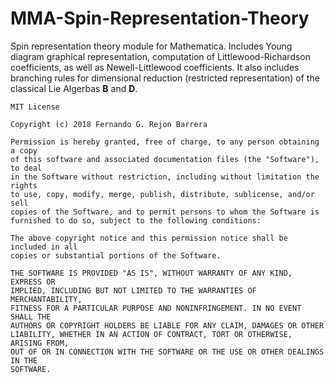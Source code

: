 # MMA-Spin-Representation-Theory

Spin representation theory module for Mathematica. Includes Young diagram graphical representation, computation of Littlewood-Richardson coefficients, as well as Newell-Littlewood coefficients. It also includes branching rules for dimensional reduction (restricted representation) of the classical Lie Algerbas **B** and **D**.


    MIT License

    Copyright (c) 2018 Fernando G. Rejon Barrera

    Permission is hereby granted, free of charge, to any person obtaining a copy
    of this software and associated documentation files (the "Software"), to deal
    in the Software without restriction, including without limitation the rights
    to use, copy, modify, merge, publish, distribute, sublicense, and/or sell
    copies of the Software, and to permit persons to whom the Software is
    furnished to do so, subject to the following conditions:

    The above copyright notice and this permission notice shall be included in all
    copies or substantial portions of the Software.

    THE SOFTWARE IS PROVIDED "AS IS", WITHOUT WARRANTY OF ANY KIND, EXPRESS OR
    IMPLIED, INCLUDING BUT NOT LIMITED TO THE WARRANTIES OF MERCHANTABILITY,
    FITNESS FOR A PARTICULAR PURPOSE AND NONINFRINGEMENT. IN NO EVENT SHALL THE
    AUTHORS OR COPYRIGHT HOLDERS BE LIABLE FOR ANY CLAIM, DAMAGES OR OTHER
    LIABILITY, WHETHER IN AN ACTION OF CONTRACT, TORT OR OTHERWISE, ARISING FROM,
    OUT OF OR IN CONNECTION WITH THE SOFTWARE OR THE USE OR OTHER DEALINGS IN THE
    SOFTWARE.
